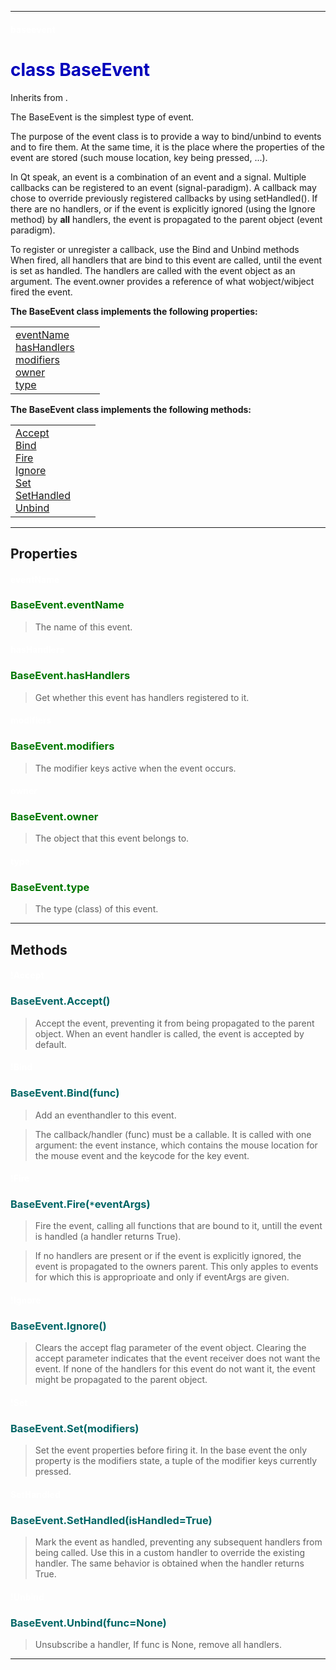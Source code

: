 
---

#### <font color='#FFF'>baseevent</font> ####
# <font color='#00B'>class BaseEvent</font> #

Inherits from .

The BaseEvent is the simplest type of event.

The purpose of the event class is to provide a way to bind/unbind  to events and to fire them. At the same time, it is the place where the properties of the event are stored (such mouse location, key  being pressed, ...).

In Qt speak, an event is a combination of an event and a signal. Multiple callbacks can be registered to an event (signal-paradigm). A callback may chose to override previously registered callbacks by using setHandled(). If there are no handlers, or if the event is explicitly ignored (using the Ignore method) by **all** handlers, the event is propagated to the parent object (event paradigm).

To register or unregister a callback, use the Bind and Unbind methods When fired, all handlers that are bind to this event are called,  until the event is set as handled. The handlers are called with the  event object as an argument. The event.owner provides a reference of  what wobject/wibject fired the event.





**The BaseEvent class implements the following properties:**<br /><table cellpadding='10px'><tr>
<td valign='top'>
<a href='#eventName.md'>eventName</a><br /><a href='#hasHandlers.md'>hasHandlers</a><br /><a href='#modifiers.md'>modifiers</a><br /><a href='#owner.md'>owner</a><br /><a href='#type.md'>type</a><br /></td>
<td valign='top'>
</td>
<td valign='top'>
</td>
</tr></table>

**The BaseEvent class implements the following methods:**<br />
<table cellpadding='10px'><tr>
<td valign='top'>
<a href='#Accept.md'>Accept</a><br /><a href='#Bind.md'>Bind</a><br /><a href='#Fire.md'>Fire</a><br /><a href='#Ignore.md'>Ignore</a><br /><a href='#Set.md'>Set</a><br /><a href='#SetHandled.md'>SetHandled</a><br /><a href='#Unbind.md'>Unbind</a><br /></td>
<td valign='top'>
</td>
<td valign='top'>
</td>
</tr></table>



---


## Properties ##

#### <font color='#FFF'>eventName</font> ####
### <font color='#070'>BaseEvent.eventName</font> ###

> The name of this event.


#### <font color='#FFF'>hasHandlers</font> ####
### <font color='#070'>BaseEvent.hasHandlers</font> ###

> Get whether this event has handlers registered to it.


#### <font color='#FFF'>modifiers</font> ####
### <font color='#070'>BaseEvent.modifiers</font> ###

> The modifier keys active when the event occurs.


#### <font color='#FFF'>owner</font> ####
### <font color='#070'>BaseEvent.owner</font> ###

> The object that this event belongs to.


#### <font color='#FFF'>type</font> ####
### <font color='#070'>BaseEvent.type</font> ###

> The type (class) of this event.




---


## Methods ##

#### <font color='#FFF'>!Accept</font> ####
### <font color='#066'>BaseEvent.Accept()</font> ###

> Accept the event, preventing it from being propagated to the parent object. When an event handler is called, the event is accepted by default.


#### <font color='#FFF'>!Bind</font> ####
### <font color='#066'>BaseEvent.Bind(func)</font> ###

> Add an eventhandler to this event.

> The callback/handler (func) must be a callable. It is called with one argument: the event instance, which contains the mouse  location for the mouse event and the keycode for the key event.




#### <font color='#FFF'>!Fire</font> ####
### <font color='#066'>BaseEvent.Fire(<code>*</code>eventArgs)</font> ###

> Fire the event, calling all functions that are bound to it, untill the event is handled (a handler returns True).

> If no handlers are present or if the event is explicitly ignored, the event is propagated to the owners parent. This only apples to events for which this is approprioate and only if eventArgs  are given.




#### <font color='#FFF'>!Ignore</font> ####
### <font color='#066'>BaseEvent.Ignore()</font> ###

> Clears the accept flag parameter of the event object. Clearing the  accept parameter indicates that the event receiver does not want  the event. If none of the handlers for this event do not want it, the event might be propagated to the parent object.


#### <font color='#FFF'>!Set</font> ####
### <font color='#066'>BaseEvent.Set(modifiers)</font> ###

> Set the event properties before firing it. In the base event the only property is the modifiers state, a tuple of the  modifier keys currently pressed.




#### <font color='#FFF'>SetHandled</font> ####
### <font color='#066'>BaseEvent.SetHandled(isHandled=True)</font> ###

> Mark the event as handled, preventing any subsequent handlers from being called. Use this in a custom handler to override the  existing  handler. The same behavior is obtained when the handler returns True.


#### <font color='#FFF'>!Unbind</font> ####
### <font color='#066'>BaseEvent.Unbind(func=None)</font> ###

> Unsubscribe a handler, If func is None, remove all handlers.





---

